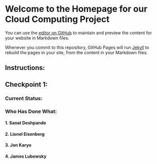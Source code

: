 # Welcome to the Homepage for our Cloud Computing Project

You can use the [editor on GitHub](https://github.com/jkaryo1/CCProject/edit/master/README.md) to maintain and preview the content for your website in Markdown files.

Whenever you commit to this repository, GitHub Pages will run [Jekyll](https://jekyllrb.com/) to rebuild the pages in your site, from the content in your Markdown files.

## Instructions:

## Checkpoint 1:

### Current Status:

### Who Has Done What:

#### 	1. Sanat Deshpande
  
#### 	2. Lionel Eisenberg
  
#### 	3. Jon Karyo
  
#### 	4. James Lubowsky
